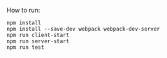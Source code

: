 How to run:

~~~
npm install
npm install --save-dev webpack webpack-dev-server
npm run client-start
npm run server-start
npm run test
~~~
